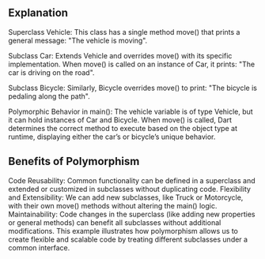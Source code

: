 Explanation
-------------------
Superclass Vehicle: This class has a single method move() that prints a general message: "The vehicle is moving".

Subclass Car: Extends Vehicle and overrides move() with its specific implementation. When move() is called on an instance of Car, it prints: "The car is driving on the road".

Subclass Bicycle: Similarly, Bicycle overrides move() to print: "The bicycle is pedaling along the path".

Polymorphic Behavior in main(): The vehicle variable is of type Vehicle, but it can hold instances of Car and Bicycle. When move() is called, Dart determines the correct method to execute based on the object type at runtime, displaying either the car’s or bicycle’s unique behavior.

Benefits of Polymorphism
-------------------------------------
Code Reusability: Common functionality can be defined in a superclass and extended or customized in subclasses without duplicating code.
Flexibility and Extensibility: We can add new subclasses, like Truck or Motorcycle, with their own move() methods without altering the main() logic.
Maintainability: Code changes in the superclass (like adding new properties or general methods) can benefit all subclasses without additional modifications.
This example illustrates how polymorphism allows us to create flexible and scalable code by treating different subclasses under a common interface.






